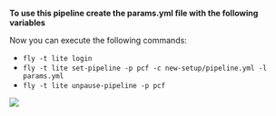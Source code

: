 **To use this pipeline create the params.yml file with the following variables**



Now you can execute the following commands:

-	`fly -t lite login`
-	`fly -t lite set-pipeline -p pcf -c new-setup/pipeline.yml -l params.yml`
-	`fly -t lite unpause-pipeline -p pcf`

![](./images/pipeline_new.png)

